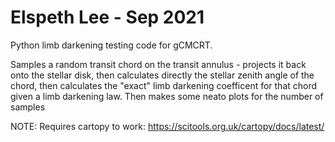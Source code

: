 # Elspeth Lee - Sep 2021

Python limb darkening testing code for gCMCRT. 

Samples a random transit chord on the transit annulus - projects it back onto the stellar disk,
then calculates directly the stellar zenith angle of the chord,
then calculates the "exact" limb darkening coefficent for that chord given a limb darkening law.
Then makes some neato plots for the number of samples

NOTE: Requires cartopy to work: https://scitools.org.uk/cartopy/docs/latest/

